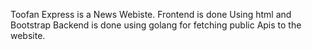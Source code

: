 Toofan Express is a News Webiste.
Frontend is done Using html and Bootstrap
Backend is done using golang for fetching public Apis to the website.
